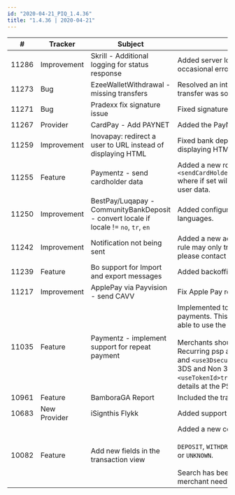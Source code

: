 ```yaml
--- 
id: "2020-04-21_PIQ_1.4.36"
title: "1.4.36 | 2020-04-21"
--- 
```



| #     | Tracker      | Subject                                                                               | Description                                                                                                                                                                                                                                                                                                                                                                                                                                                                                                                                 |
|-------|--------------|---------------------------------------------------------------------------------------|---------------------------------------------------------------------------------------------------------------------------------------------------------------------------------------------------------------------------------------------------------------------------------------------------------------------------------------------------------------------------------------------------------------------------------------------------------------------------------------------------------------------------------------------|
| 11286 | Improvement  | Skrill - Additional logging for status response                                       | Added server log for the Skrill status response in order to troubleshoot occasional errors when parsing the response from Skrill.                                                                                                                                                                                                                                                                                                                                                                                                           |
| 11273 | Bug          | EzeeWalletWithdrawal - missing transfers                                              | Resolved an integration issue with EzeeWallet Withdrawals where the transfer was sometimes missing.                                                                                                                                                                                                                                                                                                                                                                                                                                         |
| 11271 | Bug          | Pradexx fix signature issue                                                           | Fixed signature validation issue for Pradexx.                                                                                                                                                                                                                                                                                                                                                                                                                                                                                               |
| 11267 | Provider     | CardPay - Add PAYNET                                                                  | Added the PayNet service for CardPay.                                                                                                                                                                                                                                                                                                                                                                                                                                                                                                       |
| 11259 | Improvement  | Inovapay: redirect a user to URL instead of displaying HTML                           | Fixed bank deposit flow by redirecting a user to URL instead of displaying HTML (in order to improve UI validation at Inovapay side).                                                                                                                                                                                                                                                                                                                                                                                                       |
| 11255 | Feature      | Paymentz - send cardholder data                                                       | Added a new root level configuration option for Paymentz `<sendCardHolderAsCustomerName>true</sendCardHolderAsCustomerName>` where if set will send the cardholder data to Paymentz instead of the user data.                                                                                                                                                                                                                                                                                                                                                                                            |
| 11250 | Improvement  | BestPay/Luqapay - CommunityBankDeposit - convert locale if locale != `no`, `tr`, `en` | Added configurable language mapping which only maps to valid languages.                                                                                                                                                                                                                                                                                                                                                                                                                                                                     |
| 11242 | Improvement  | Notification not being sent                                                           | Added a new action to notification rules "Only notify once". If set, the rule may only trigger once per transaction. To make the rule available, please contact our Technical Support Team.                                                                                                                                                                                                                                                                                                                                                 |
| 11239 | Feature      | Bo support for Import and export messages                                             | Added backoffice support for Importing and exporting messages.                                                                                                                                                                                                                                                                                                                                                                                                                                                                              |
| 11217 | Improvement  | ApplePay via Payvision - send CAVV                                                    | Fix Apple Pay request to send CAVV correctly                                                                                                                                                                                                                                                                                                                                                                                                                                                                                                |
| 11035 | Feature      | Paymentz - implement support for repeat payment                                       | Implemented tokenised payment api to allow repeat/recurring payments. This way, cvv will not be mandatory and merchants will be able to use the Admin API to do merchant initiated repeat payment. <br/><br/> Merchants should have a psp account with active tokenized payment.<br/>Recurring psp account should have `<useTokenId>true</useTokenId>` and `<use3Dsecure>false</use3Dsecure>` set. <br/> 3DS and Non 3DS accounts should have `<useTokenId>true</useTokenId>` set in order to register credit card details at the PSP side. |
| 10961 | Feature      | BamboraGA Report                                                                      | Included the transaction date in the settlement tx report.                                                                                                                                                                                                                                                                                                                                                                                                                                                                                  |
| 10683 | New Provider | iSignthis Flykk                                                                       | Added support of Flykk for iSignthis.  team.                                                                                                                                                                                                                                                                                     |
| 10082 | Feature      | Add new fields in the transaction view                                                | Added a new column, Payment method, with the possible values of:  <br/><br/> `DEPOSIT`, `WITHDRAWAL`, `REFUND`, `CANCEL`, `VOID`, `CHARGEBACK`, `CHARGEBACKWON`, or `UNKNOWN`. <br/><br/> Search has been extended to accomodate. Please note that the merchant needs to have ElasticSearch enabled for their account.                                                                                                                                                                                                                      |                                                                                    